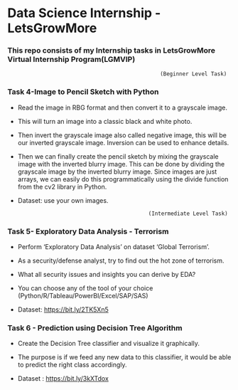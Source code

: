 # Data Science Internship -LetsGrowMore
### This repo consists of my Internship tasks in LetsGrowMore Virtual Internship Program(LGMVIP)


 
 
                                                    (Beginner Level Task)
                                                 
   ### Task 4-Image to Pencil Sketch with Python

   - Read the image in RBG format and then convert it to a grayscale image.

   - This will turn an image into a classic black and white photo. 

   - Then  invert the grayscale image also called negative image, this will be our inverted grayscale image. Inversion can be used to enhance details. 

   - Then we can finally create the pencil sketch by mixing the grayscale image with the inverted blurry image. This can be done by dividing the grayscale image by the inverted blurry image. Since images are just arrays, we can easily do this programmatically using the divide function from the cv2 library in Python.

   - Dataset: use your own images.
                                           
                                                  (Intermediate Level Task)     
                                                  
                                                  
   ### Task 5- Exploratory Data Analysis - Terrorism     
   
   - Perform ‘Exploratory Data Analysis’ on dataset ‘Global Terrorism’. 
   
   - As a security/defense analyst, try to find out the hot zone of terrorism. 
   
   - What all security issues and insights you can derive by EDA?

   - You can choose any of the tool of your choice 
     (Python/R/Tableau/PowerBI/Excel/SAP/SAS) 
     
   - Dataset: https://bit.ly/2TK5Xn5
                                                  
             
                                                
   ### Task 6 - Prediction using Decision Tree  Algorithm 

   - Create the Decision Tree classifier and visualize it graphically. 

   - The purpose is if we feed any new data to this classifier, it would be able to  predict the right class accordingly.
 
   - Dataset : https://bit.ly/3kXTdox
